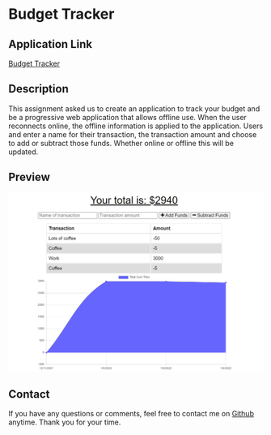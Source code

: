 # Budget Tracker

## Application Link
[Budget Tracker](https://intense-shelf-60513.herokuapp.com/)

## Description
This assignment asked us to create an application to track your budget and be a progressive web application that allows offline use. When the user reconnects online, the offline information is applied to the application. Users and enter a name for their transaction, the transaction amount and choose to add or subtract those funds. Whether online or offline this will be updated.

## Preview
![Budget tracker preview image](/assets/preview.png)

## Contact
If you have any questions or comments, feel free to contact me on [Github](https://github.com/GRiveroll86) anytime. Thank you for your time.